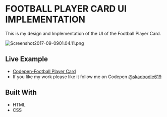 # FOOTBALL PLAYER CARD UI IMPLEMENTATION

This is my design and Implementation of the UI of the Football Player Card.

![Screenshot2017-09-0901.04.11.png](http://i.imgrpost.com/imgr/2017/09/08/Screenshot2017-09-0901.04.11.png)

## Live Example

* [Codepen-Football Player Card](https://codepen.io/skadoodle619/full/mMNQgz)
* If you like my work please like it follow me on Codepen [@skadoodle619](https://codepen.io/skadoodle619/)

## Built With

* HTML
* CSS